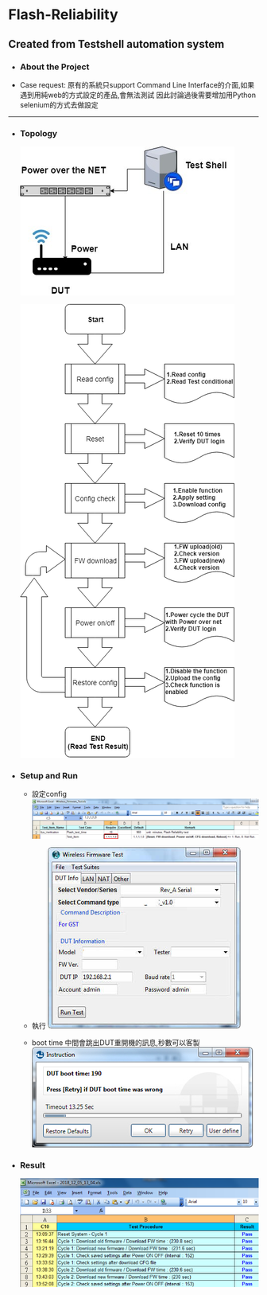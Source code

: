 # Flash-Reliability
Created from Testshell automation system
--------------
* ### About the Project
* Case request: 原有的系統只support Command Line Interface的介面,如果遇到用純web的方式設定的產品,會無法測試
  因此討論過後需要增加用Python selenium的方式去做設定

--------------
* ### Topology
  ![topology](./pic/topology.jpg)
  
  
  ![Flow](./pic/flow.png)
  
* ### Setup and Run
  
  * 設定config
    ![config](./pic/test_item.png)
  * 執行
    ![start](./pic/start_menu1.jpg)
    
  * boot time  中間會跳出DUT重開機的訊息,秒數可以客製
    ![boot](./pic/dut_boot_time.png)
    
    
* ### Result
  ![Result](./pic/result.png)
  
